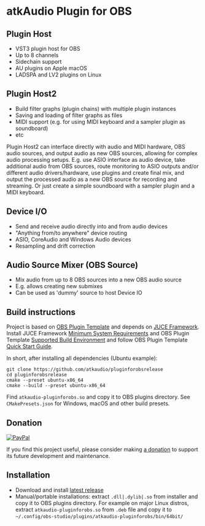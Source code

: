 # atkAudio Plugin for OBS

## Plugin Host

- VST3 plugin host for OBS
- Up to 8 channels
- Sidechain support
- AU plugins on Apple macOS
- LADSPA and LV2 plugins on Linux

## Plugin Host2

- Build filter graphs (plugin chains) with multiple plugin instances
- Saving and loading of filter graphs as files
- MIDI support (e.g. for using MIDI keyboard and a sampler plugin as soundboard)
- etc

Plugin Host2 can interface directly with audio and MIDI hardware, OBS audio sources, and output audio as new OBS sources, allowing for complex audio processing setups. E.g. use ASIO interface as audio device, take additional audio from OBS sources, route monitoring to ASIO outputs and/or different audio drivers/hardware, use plugins and create final mix, and output the processed audio as a new OBS source for recording and streaming. Or just create a simple soundboard with a sampler plugin and a MIDI keyboard.

## Device I/O

- Send and receive audio directly into and from audio devices
- "Anything from/to anywhere" device routing
- ASIO, CoreAudio and Windows Audio devices
- Resampling and drift correction

## Audio Source Mixer (OBS Source)

- Mix audio from up to 8 OBS sources into a new OBS audio source
- E.g. allows creating new submixes
- Can be used as 'dummy' source to host Device IO

## Build instructions

Project is based on [OBS Plugin Template](https://github.com/obsproject/obs-plugintemplate) and depends on [JUCE Framework](https://github.com/juce-framework/JUCE). Install JUCE Framework [Minimum System Requirements](https://github.com/juce-framework/JUCE#minimum-system-requirements) and OBS Plugin Template [Supported Build Environment](https://github.com/obsproject/obs-plugintemplate#supported-build-environments) and follow OBS Plugin Template [Quick Start Guide](https://github.com/obsproject/obs-plugintemplate/wiki/Quick-Start-Guide).

In short, after installing all dependencies (Ubuntu example):

```console
git clone https://github.com/atkaudio/pluginforobsrelease
cd pluginforobsrelease
cmake --preset ubuntu-x86_64
cmake --build --preset ubuntu-x86_64 
```

Find `atkaudio-pluginforobs.so` and copy it to OBS plugins directory.
See `CMakePresets.json` for Windows, macOS and other build presets.

## Donation

[![PayPal](https://www.paypalobjects.com/en_US/i/btn/btn_donateCC_LG.gif)](https://www.paypal.com/donate/?hosted_button_id=ERBKC76F55HZW)

If you find this project useful, please consider making [a donation](https://www.paypal.com/donate/?hosted_button_id=ERBKC76F55HZW) to support its future development and maintenance.

## Installation

- Download and install [latest release](https://github.com/atkAudio/PluginForObsRelease/releases/latest)
- Manual/portable installations: extract `.dll|.dylib|.so` from installer and copy it to OBS plugins directory. For example on major Linux distros, extract `atkaudio-pluginforobs.so` from `.deb` file and copy it to `~/.config/obs-studio/plugins/atkaudio-pluginforobs/bin/64bit/`
